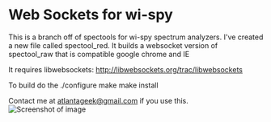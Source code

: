 Web Sockets for wi-spy
======================

This is a branch off of spectools for wi-spy spectrum analyzers.
I've created a new file called spectool_red. It builds a websocket version of 
spectool_raw that is compatible google chrome and IE

It requires libwebsockets: http://libwebsockets.org/trac/libwebsockets

To build do the 
./configure
make
make install


Contact me at atlantageek@gmail.com if you use this.
![Screenshot of image](https://github.com/atlantageek/websocketsa/blob/master/websocket.png?raw=true "Screenshot")
